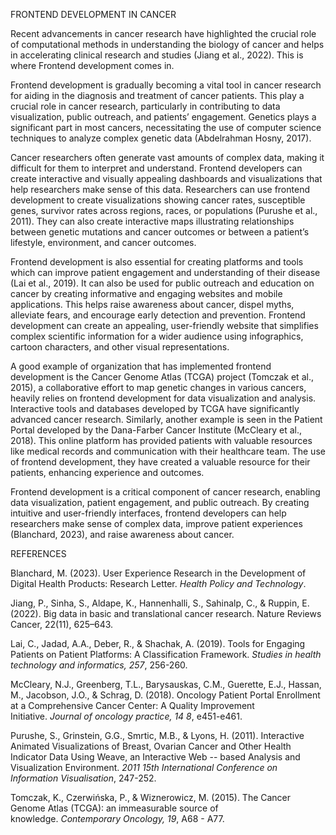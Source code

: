 FRONTEND DEVELOPMENT IN CANCER

Recent advancements in cancer research have highlighted the crucial role of computational methods in understanding the biology of cancer and helps in accelerating clinical research and studies (Jiang et al., 2022). This is where Frontend development comes in.

Frontend development is gradually becoming a vital tool in cancer research for aiding in the diagnosis and treatment of cancer patients. This play a crucial role in cancer research, particularly in contributing to data visualization, public outreach, and patients’ engagement. Genetics plays a significant part in most cancers, necessitating the use of computer science techniques to analyze complex genetic data (Abdelrahman Hosny, 2017).

Cancer researchers often generate vast amounts of complex data, making it difficult for them to interpret and understand. Frontend developers can create interactive and visually appealing dashboards and visualizations that help researchers make sense of this data. Researchers can use frontend development to create visualizations showing cancer rates, susceptible genes, survivor rates across regions, races, or populations (Purushe et al., 2011). They can also create interactive maps illustrating relationships between genetic mutations and cancer outcomes or between a patient’s lifestyle, environment, and cancer outcomes.

Frontend development is also essential for creating platforms and tools which can improve patient engagement and understanding of their disease (Lai et al., 2019). It can also be used for public outreach and education on cancer by creating informative and engaging websites and mobile applications. This helps raise awareness about cancer, dispel myths, alleviate fears, and encourage early detection and prevention. Frontend development can create an appealing, user-friendly website that simplifies complex scientific information for a wider audience using infographics, cartoon characters, and other visual representations.

A good example of organization that has implemented frontend development is the Cancer Genome Atlas (TCGA) project (Tomczak et al., 2015), a collaborative effort to map genetic changes in various cancers, heavily relies on frontend development for data visualization and analysis. Interactive tools and databases developed by TCGA have significantly advanced cancer research. Similarly, another example is seen in the Patient Portal developed by the Dana-Farber Cancer Institute (McCleary et al., 2018). This online platform has provided patients with valuable resources like medical records and communication with their healthcare team. The use of frontend development, they have created a valuable resource for their patients, enhancing experience and outcomes.

Frontend development is a critical component of cancer research, enabling data visualization, patient engagement, and public outreach. By creating intuitive and user-friendly interfaces, frontend developers can help researchers make sense of complex data, improve patient experiences (Blanchard, 2023), and raise awareness about cancer.

REFERENCES

Blanchard, M. (2023). User Experience Research in the Development of Digital Health Products: Research Letter. _Health Policy and Technology_.

Jiang, P., Sinha, S., Aldape, K., Hannenhalli, S., Sahinalp, C., & Ruppin, E. (2022). Big data in basic and translational cancer research. Nature Reviews Cancer, 22(11), 625–643.

Lai, C., Jadad, A.A., Deber, R., & Shachak, A. (2019). Tools for Engaging Patients on Patient Platforms: A Classification Framework. _Studies in health technology and informatics, 257_, 256-260.

McCleary, N.J., Greenberg, T.L., Barysauskas, C.M., Guerette, E.J., Hassan, M., Jacobson, J.O., & Schrag, D. (2018). Oncology Patient Portal Enrollment at a Comprehensive Cancer Center: A Quality Improvement Initiative. _Journal of oncology practice, 14 8_, e451-e461.

Purushe, S., Grinstein, G.G., Smrtic, M.B., & Lyons, H. (2011). Interactive Animated Visualizations of Breast, Ovarian Cancer and Other Health Indicator Data Using Weave, an Interactive Web -- based Analysis and Visualization Environment. _2011 15th International Conference on Information Visualisation_, 247-252.

Tomczak, K., Czerwińska, P., & Wiznerowicz, M. (2015). The Cancer Genome Atlas (TCGA): an immeasurable source of knowledge. _Contemporary Oncology, 19_, A68 - A77.

